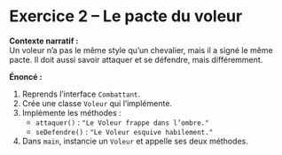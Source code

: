 # Exercice 2 – Le pacte du voleur

**Contexte narratif :**  
Un voleur n’a pas le même style qu’un chevalier, mais il a signé le même pacte. Il doit aussi savoir attaquer et se défendre, mais différemment.

**Énoncé :**  
1. Reprends l’interface `Combattant`.  
2. Crée une classe `Voleur` qui l’implémente.  
3. Implémente les méthodes :
   - `attaquer()` : `"Le Voleur frappe dans l’ombre."`
   - `seDefendre()` : `"Le Voleur esquive habilement."`
4. Dans `main`, instancie un `Voleur` et appelle ses deux méthodes.

